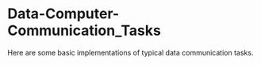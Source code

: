 # Data-Computer-Communication_Tasks
Here are some basic implementations of typical data communication tasks.
